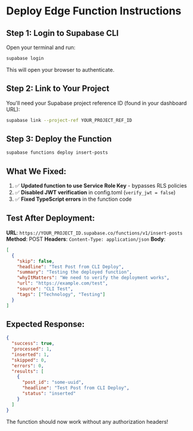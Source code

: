 # Deploy Edge Function Instructions

## Step 1: Login to Supabase CLI
Open your terminal and run:
```bash
supabase login
```
This will open your browser to authenticate.

## Step 2: Link to Your Project
You'll need your Supabase project reference ID (found in your dashboard URL):
```bash
supabase link --project-ref YOUR_PROJECT_REF_ID
```

## Step 3: Deploy the Function
```bash
supabase functions deploy insert-posts
```

## What We Fixed:
1. ✅ **Updated function to use Service Role Key** - bypasses RLS policies
2. ✅ **Disabled JWT verification** in config.toml (`verify_jwt = false`)
3. ✅ **Fixed TypeScript errors** in the function code

## Test After Deployment:
**URL**: `https://YOUR_PROJECT_ID.supabase.co/functions/v1/insert-posts`
**Method**: POST
**Headers**: `Content-Type: application/json`
**Body**:
```json
[
  {
    "skip": false,
    "headline": "Test Post from CLI Deploy",
    "summary": "Testing the deployed function",
    "whyItMatters": "We need to verify the deployment works",
    "url": "https://example.com/test",
    "source": "CLI Test",
    "tags": ["Technology", "Testing"]
  }
]
```

## Expected Response:
```json
{
  "success": true,
  "processed": 1,
  "inserted": 1,
  "skipped": 0,
  "errors": 0,
  "results": [
    {
      "post_id": "some-uuid",
      "headline": "Test Post from CLI Deploy",
      "status": "inserted"
    }
  ]
}
```

The function should now work without any authorization headers!